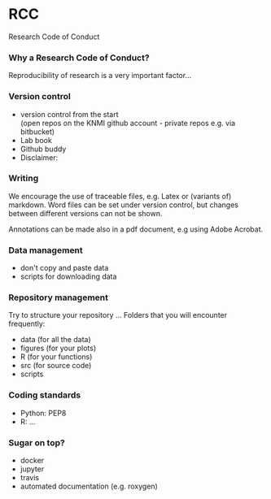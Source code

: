 # RCC
Research Code of Conduct

### Why a Research Code of Conduct?

Reproducibility of research is a very important factor...

### Version control

- version control from the start  
  (open repos on the KNMI github account - private repos e.g. via bitbucket)
- Lab book
- Github buddy
- Disclaimer:

### Writing

We encourage the use of traceable files, e.g. Latex or (variants of) markdown.
Word files can be set under version control, but changes between different
versions can not be shown.

Annotations can be made also in a pdf document, e.g using Adobe Acrobat.

### Data management

- don't copy and paste data
- scripts for downloading data

### Repository management

Try to structure your repository ...
Folders that you will encounter frequently:

 - data (for all the data)
 - figures (for your plots)
 - R (for your functions)
 - src (for source code)
 - scripts 

### Coding standards

- Python: PEP8
- R: ...

### Sugar on top?

- docker
- jupyter
- travis
- automated documentation (e.g. roxygen) 
